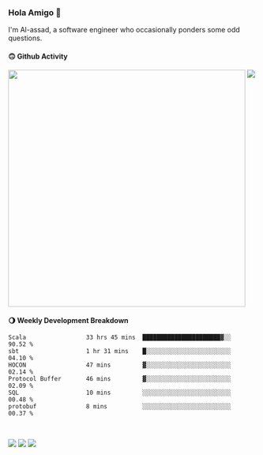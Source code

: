 ### Hola Amigo 🤣   

I'm Al-assad, a software engineer who occasionally ponders some odd questions.  
 
#### 🙃 Github Activity 
<div>
  <img src="https://github-readme-stats.vercel.app/api?username=al-assad&show_icons=true" align="top" style="display: inline-block;" width="480"/>
  <img src="https://github-readme-stats.vercel.app/api/top-langs/?username=al-assad&hide=css,html&langs_count=8&layout=compact" align="top" style="display: inline-block;"/>
</div>

#### 🌖 Weekly Development Breakdown
<!--START_SECTION:waka-->

```text
Scala                 33 hrs 45 mins  ██████████████████████▓░░   90.52 %
sbt                   1 hr 31 mins    █░░░░░░░░░░░░░░░░░░░░░░░░   04.10 %
HOCON                 47 mins         ▓░░░░░░░░░░░░░░░░░░░░░░░░   02.14 %
Protocol Buffer       46 mins         ▓░░░░░░░░░░░░░░░░░░░░░░░░   02.09 %
SQL                   10 mins         ░░░░░░░░░░░░░░░░░░░░░░░░░   00.48 %
protobuf              8 mins          ░░░░░░░░░░░░░░░░░░░░░░░░░   00.37 %
```

<!--END_SECTION:waka-->

<br>

<a href="https://twitter.com/Alassad_dev"><img src="https://img.shields.io/badge/Twitter-@Alassad__dev-blue?style=flat&logo=twitter" /></a>
<a href="https://t.me/alassad_dev"><img src="https://img.shields.io/badge/Telegram-@alassad__dev-orange?style=flat&logo=telegram" /></a>
<a href="https://al-assad.github.io"><img src="https://img.shields.io/badge/Blogs-Linying_Assad's_Blog-yellow?style=flat&logo=github" /></a>

